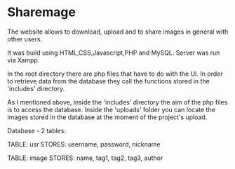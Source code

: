 # Sharemage
The website allows to download, upload and to share images in general with other users.

It was build using HTML,CSS,Javascript,PHP and MySQL. Server was run via Xampp.

In the root directory there are php files that have to do with the UI. In order to retrieve data from the database they call the functions stored in the 'includes' directory.

As I mentioned above, inside the 'includes' directory the aim of the php files is to access the database. Inside the 'uploads' folder you can locate the images stored in the database at the moment of the project's upload.


Database - 2 tables:

TABLE: usr
STORES: username, password, nickname

TABLE: image
STORES: name, tag1, tag2, tag3, author
